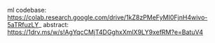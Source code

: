 ml codebase: https://colab.research.google.com/drive/1kZ8zPMeFyMI0FjnH4wivo-5aTRfuzLY_
abstract: https://1drv.ms/w/s!AgYqcCMjT4DGghxXmlX9LY9xefRM?e=BatuV4
